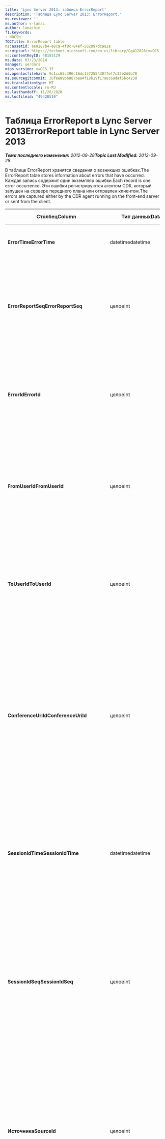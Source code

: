 ```yaml
---
title: 'Lync Server 2013: таблица ErrorReport'
description: 'Таблица Lync Server 2013: ErrorReport.'
ms.reviewer: ''
ms.author: v-lanac
author: lanachin
f1.keywords:
- NOCSH
TOCTitle: ErrorReport table
ms:assetid: ae0287b4-e8ca-4f8c-84ef-502897dcaa2a
ms:mtpsurl: https://technet.microsoft.com/en-us/library/Gg412826(v=OCS.15)
ms:contentKeyID: 48185129
ms.date: 07/23/2014
manager: serdars
mtps_version: v=OCS.15
ms.openlocfilehash: 9c1cc65c396c16dc137255438f7ef7c32b2d0b78
ms.sourcegitcommit: 36fee89bb887bea4f18b19f17a8c69daf5bc423d
ms.translationtype: MT
ms.contentlocale: ru-RU
ms.lasthandoff: 11/26/2020
ms.locfileid: "49428519"
---
```

# <a name="errorreport-table-in-lync-server-2013"></a><span data-ttu-id="0ea7a-103">Таблица ErrorReport в Lync Server 2013</span><span class="sxs-lookup"><span data-stu-id="0ea7a-103">ErrorReport table in Lync Server 2013</span></span>

<div data-xmlns="http://www.w3.org/1999/xhtml">

<div class="topic" data-xmlns="http://www.w3.org/1999/xhtml" data-msxsl="urn:schemas-microsoft-com:xslt" data-cs="https://msdn.microsoft.com/">

<div data-asp="https://msdn2.microsoft.com/asp">



</div>

<div id="mainSection">

<div id="mainBody"><span data-ttu-id="0ea7a-104">

<span> </span></span><span class="sxs-lookup"><span data-stu-id="0ea7a-104">

<span> </span></span></span>

<span data-ttu-id="0ea7a-105">_**Тема последнего изменения:** 2012-09-28_</span><span class="sxs-lookup"><span data-stu-id="0ea7a-105">_**Topic Last Modified:** 2012-09-28_</span></span>

<span data-ttu-id="0ea7a-106">В таблице ErrorReport хранятся сведения о возникших ошибках.</span><span class="sxs-lookup"><span data-stu-id="0ea7a-106">The ErrorReport table stores information about errors that have occurred.</span></span> <span data-ttu-id="0ea7a-107">Каждая запись содержит один экземпляр ошибки.</span><span class="sxs-lookup"><span data-stu-id="0ea7a-107">Each record is one error occurrence.</span></span> <span data-ttu-id="0ea7a-108">Эти ошибки регистрируются агентом CDR, который запущен на сервере переднего плана или отправлен клиентом.</span><span class="sxs-lookup"><span data-stu-id="0ea7a-108">The errors are captured either by the CDR agent running on the front-end server or sent from the client.</span></span>


<table>
<colgroup>
<col style="width: 25%" />
<col style="width: 25%" />
<col style="width: 25%" />
<col style="width: 25%" />
</colgroup>
<thead>
<tr class="header">
<th><span data-ttu-id="0ea7a-109">Столбец</span><span class="sxs-lookup"><span data-stu-id="0ea7a-109">Column</span></span></th>
<th><span data-ttu-id="0ea7a-110">Тип данных</span><span class="sxs-lookup"><span data-stu-id="0ea7a-110">Data Type</span></span></th>
<th><span data-ttu-id="0ea7a-111">Ключ/индекс</span><span class="sxs-lookup"><span data-stu-id="0ea7a-111">Key/Index</span></span></th>
<th><span data-ttu-id="0ea7a-112">Сведения</span><span class="sxs-lookup"><span data-stu-id="0ea7a-112">Details</span></span></th>
</tr>
</thead>
<tbody>
<tr class="odd">
<td><p><span data-ttu-id="0ea7a-113"><strong>ErrorTime</strong></span><span class="sxs-lookup"><span data-stu-id="0ea7a-113"><strong>ErrorTime</strong></span></span></p></td>
<td><p><span data-ttu-id="0ea7a-114">datetime</span><span class="sxs-lookup"><span data-stu-id="0ea7a-114">datetime</span></span></p></td>
<td><p><span data-ttu-id="0ea7a-115">Primary</span><span class="sxs-lookup"><span data-stu-id="0ea7a-115">Primary</span></span></p></td>
<td><p><span data-ttu-id="0ea7a-116">Дата и время, когда возникла ошибка.</span><span class="sxs-lookup"><span data-stu-id="0ea7a-116">Date and time the error occurred.</span></span></p></td>
</tr>
<tr class="even">
<td><p><span data-ttu-id="0ea7a-117"><strong>ErrorReportSeq</strong></span><span class="sxs-lookup"><span data-stu-id="0ea7a-117"><strong>ErrorReportSeq</strong></span></span></p></td>
<td><p><span data-ttu-id="0ea7a-118">целое</span><span class="sxs-lookup"><span data-stu-id="0ea7a-118">int</span></span></p></td>
<td><p><span data-ttu-id="0ea7a-119">Primary</span><span class="sxs-lookup"><span data-stu-id="0ea7a-119">Primary</span></span></p></td>
<td><p><span data-ttu-id="0ea7a-120">ИДЕНТИФИКАЦИОНный номер для идентификации отчета об ошибке.</span><span class="sxs-lookup"><span data-stu-id="0ea7a-120">ID number to identify the error report.</span></span> <span data-ttu-id="0ea7a-121">Используется в сочетании с <strong>ErrorTime</strong> для уникальной идентификации отчета об ошибке.</span><span class="sxs-lookup"><span data-stu-id="0ea7a-121">Used in conjunction with <strong>ErrorTime</strong> to uniquely identify an error report.</span></span></p></td>
</tr>
<tr class="odd">
<td><p><span data-ttu-id="0ea7a-122"><strong>ErrorId</strong></span><span class="sxs-lookup"><span data-stu-id="0ea7a-122"><strong>ErrorId</strong></span></span></p></td>
<td><p><span data-ttu-id="0ea7a-123">целое</span><span class="sxs-lookup"><span data-stu-id="0ea7a-123">int</span></span></p></td>
<td><p><span data-ttu-id="0ea7a-124">Другом</span><span class="sxs-lookup"><span data-stu-id="0ea7a-124">Foreign</span></span></p></td>
<td><p><span data-ttu-id="0ea7a-125">Уникальный идентификатор типа ошибки.</span><span class="sxs-lookup"><span data-stu-id="0ea7a-125">Unique ID of the error type.</span></span> <span data-ttu-id="0ea7a-126">Для получения дополнительных сведений ознакомьтесь с <a href="lync-server-2013-errordef-table.md">таблицей ErrorDef в Lync Server 2013</a> .</span><span class="sxs-lookup"><span data-stu-id="0ea7a-126">See the <a href="lync-server-2013-errordef-table.md">ErrorDef table in Lync Server 2013</a> for more information.</span></span></p></td>
</tr>
<tr class="even">
<td><p><span data-ttu-id="0ea7a-127"><strong>FromUserId</strong></span><span class="sxs-lookup"><span data-stu-id="0ea7a-127"><strong>FromUserId</strong></span></span></p></td>
<td><p><span data-ttu-id="0ea7a-128">целое</span><span class="sxs-lookup"><span data-stu-id="0ea7a-128">int</span></span></p></td>
<td><p><span data-ttu-id="0ea7a-129">Другом</span><span class="sxs-lookup"><span data-stu-id="0ea7a-129">Foreign</span></span></p></td>
<td><p><span data-ttu-id="0ea7a-130">Пользователь, который поступил на этот запрос, вызвавший ошибку.</span><span class="sxs-lookup"><span data-stu-id="0ea7a-130">User who originated the request that caused the error.</span></span> <span data-ttu-id="0ea7a-131">Дополнительные сведения <a href="lync-server-2013-users-table.md">можно найти в таблице Users (пользователи) в Lync Server 2013</a> .</span><span class="sxs-lookup"><span data-stu-id="0ea7a-131">See the <a href="lync-server-2013-users-table.md">Users table in Lync Server 2013</a> for more information.</span></span></p></td>
</tr>
<tr class="odd">
<td><p><span data-ttu-id="0ea7a-132"><strong>ToUserId</strong></span><span class="sxs-lookup"><span data-stu-id="0ea7a-132"><strong>ToUserId</strong></span></span></p></td>
<td><p><span data-ttu-id="0ea7a-133">целое</span><span class="sxs-lookup"><span data-stu-id="0ea7a-133">int</span></span></p></td>
<td><p><span data-ttu-id="0ea7a-134">Другом</span><span class="sxs-lookup"><span data-stu-id="0ea7a-134">Foreign</span></span></p></td>
<td><p><span data-ttu-id="0ea7a-135">Конечный пользователь для запроса, вызвавшего ошибку.</span><span class="sxs-lookup"><span data-stu-id="0ea7a-135">Destination user for the request that caused the error.</span></span> <span data-ttu-id="0ea7a-136">Дополнительные сведения <a href="lync-server-2013-users-table.md">можно найти в таблице Users (пользователи) в Lync Server 2013</a> .</span><span class="sxs-lookup"><span data-stu-id="0ea7a-136">See the <a href="lync-server-2013-users-table.md">Users table in Lync Server 2013</a> for more information.</span></span></p></td>
</tr>
<tr class="even">
<td><p><span data-ttu-id="0ea7a-137"><strong>ConferenceUriId</strong></span><span class="sxs-lookup"><span data-stu-id="0ea7a-137"><strong>ConferenceUriId</strong></span></span></p></td>
<td><p><span data-ttu-id="0ea7a-138">целое</span><span class="sxs-lookup"><span data-stu-id="0ea7a-138">int</span></span></p></td>
<td><p><span data-ttu-id="0ea7a-139">Другом</span><span class="sxs-lookup"><span data-stu-id="0ea7a-139">Foreign</span></span></p></td>
<td><p><span data-ttu-id="0ea7a-140">Универсальный код ресурса (URI) для Конференции, связанный с ошибкой.</span><span class="sxs-lookup"><span data-stu-id="0ea7a-140">Conference URI related to the error.</span></span> <span data-ttu-id="0ea7a-141">Для получения дополнительных сведений ознакомьтесь с <a href="lync-server-2013-conferenceuris-table.md">таблицей ConferenceUris в Lync Server 2013</a> .</span><span class="sxs-lookup"><span data-stu-id="0ea7a-141">See the <a href="lync-server-2013-conferenceuris-table.md">ConferenceUris table in Lync Server 2013</a> for more information.</span></span> <span data-ttu-id="0ea7a-142">Как правило, если ConferenceUriId не имеет значение null, то либо FromUserId, либо ToUserId будет NULL.</span><span class="sxs-lookup"><span data-stu-id="0ea7a-142">Typically, if ConferenceUriId is not null, then either FromUserId or ToUserId will be null.</span></span></p></td>
</tr>
<tr class="odd">
<td><p><span data-ttu-id="0ea7a-143"><strong>SessionIdTime</strong></span><span class="sxs-lookup"><span data-stu-id="0ea7a-143"><strong>SessionIdTime</strong></span></span></p></td>
<td><p><span data-ttu-id="0ea7a-144">datetime</span><span class="sxs-lookup"><span data-stu-id="0ea7a-144">datetime</span></span></p></td>
<td><p><span data-ttu-id="0ea7a-145">Другом</span><span class="sxs-lookup"><span data-stu-id="0ea7a-145">Foreign</span></span></p></td>
<td><p><span data-ttu-id="0ea7a-146">Используется в сочетании с <strong>SessionIdSeq</strong> для уникальной идентификации сеанса.</span><span class="sxs-lookup"><span data-stu-id="0ea7a-146">Used in conjunction with <strong>SessionIdSeq</strong> to uniquely identify a session.</span></span> <span data-ttu-id="0ea7a-147">Дополнительные сведения приведены <a href="lync-server-2013-dialogs-table.md">в таблице диалоговые окна Lync Server 2013</a> .</span><span class="sxs-lookup"><span data-stu-id="0ea7a-147">See the <a href="lync-server-2013-dialogs-table.md">Dialogs table in Lync Server 2013</a> for more information.</span></span></p></td>
</tr>
<tr class="even">
<td><p><span data-ttu-id="0ea7a-148"><strong>SessionIdSeq</strong></span><span class="sxs-lookup"><span data-stu-id="0ea7a-148"><strong>SessionIdSeq</strong></span></span></p></td>
<td><p><span data-ttu-id="0ea7a-149">целое</span><span class="sxs-lookup"><span data-stu-id="0ea7a-149">int</span></span></p></td>
<td><p><span data-ttu-id="0ea7a-150">Другом</span><span class="sxs-lookup"><span data-stu-id="0ea7a-150">Foreign</span></span></p></td>
<td><p><span data-ttu-id="0ea7a-151">ИДЕНТИФИКАЦИОНный номер для идентификации сеанса.</span><span class="sxs-lookup"><span data-stu-id="0ea7a-151">ID number to identify the session.</span></span> <span data-ttu-id="0ea7a-152">Используется в сочетании с <strong>SessionIdTime</strong> для уникальной идентификации сеанса.</span><span class="sxs-lookup"><span data-stu-id="0ea7a-152">Used in conjunction with <strong>SessionIdTime</strong> to uniquely identify a session.</span></span> <span data-ttu-id="0ea7a-153">Дополнительные сведения приведены <a href="lync-server-2013-dialogs-table.md">в таблице диалоговые окна Lync Server 2013</a> .</span><span class="sxs-lookup"><span data-stu-id="0ea7a-153">See the <a href="lync-server-2013-dialogs-table.md">Dialogs table in Lync Server 2013</a> for more information.</span></span></p></td>
</tr>
<tr class="odd">
<td><p><span data-ttu-id="0ea7a-154"><strong>Источника</strong></span><span class="sxs-lookup"><span data-stu-id="0ea7a-154"><strong>SourceId</strong></span></span></p></td>
<td><p><span data-ttu-id="0ea7a-155">целое</span><span class="sxs-lookup"><span data-stu-id="0ea7a-155">int</span></span></p></td>
<td><p><span data-ttu-id="0ea7a-156">Другом</span><span class="sxs-lookup"><span data-stu-id="0ea7a-156">Foreign</span></span></p></td>
<td><p><span data-ttu-id="0ea7a-157">Сервер, отправивший отчет об ошибке (при отправке отчета из серверного компонента).</span><span class="sxs-lookup"><span data-stu-id="0ea7a-157">Server that sent the error report (if the report is being sent from a server component).</span></span> <span data-ttu-id="0ea7a-158">Более подробную информацию вы видите <a href="lync-server-2013-servers-table.md">в таблице Servers (серверы) в Lync Server 2013</a> .</span><span class="sxs-lookup"><span data-stu-id="0ea7a-158">See the <a href="lync-server-2013-servers-table.md">Servers table in Lync Server 2013</a> for more information.</span></span></p>
<p><span data-ttu-id="0ea7a-159">Это поле было введено в Microsoft Lync Server 2013.</span><span class="sxs-lookup"><span data-stu-id="0ea7a-159">This field was introduced in Microsoft Lync Server 2013.</span></span></p></td>
</tr>
<tr class="even">
<td><p><span data-ttu-id="0ea7a-160"><strong>ApplicationId</strong></span><span class="sxs-lookup"><span data-stu-id="0ea7a-160"><strong>ApplicationId</strong></span></span></p></td>
<td><p><span data-ttu-id="0ea7a-161">целое</span><span class="sxs-lookup"><span data-stu-id="0ea7a-161">int</span></span></p></td>
<td><p><span data-ttu-id="0ea7a-162">Другом</span><span class="sxs-lookup"><span data-stu-id="0ea7a-162">Foreign</span></span></p></td>
<td><p><span data-ttu-id="0ea7a-163">Сервер, отправивший отчет об ошибке (при отправке отчета из серверного компонента).</span><span class="sxs-lookup"><span data-stu-id="0ea7a-163">Server that sent the error report (if the report is being sent from a server component).</span></span> <span data-ttu-id="0ea7a-164">Дополнительные сведения приведены <a href="lync-server-2013-application-table.md">в таблице приложение Lync Server 2013</a> .</span><span class="sxs-lookup"><span data-stu-id="0ea7a-164">See the <a href="lync-server-2013-application-table.md">Application table in Lync Server 2013</a> for more information.</span></span></p>
<p><span data-ttu-id="0ea7a-165">Это поле было введено в Microsoft Lync Server 2013.</span><span class="sxs-lookup"><span data-stu-id="0ea7a-165">This field was introduced in Microsoft Lync Server 2013.</span></span></p></td>
</tr>
<tr class="odd">
<td><p><span data-ttu-id="0ea7a-166"><strong>MsDiagHeader</strong></span><span class="sxs-lookup"><span data-stu-id="0ea7a-166"><strong>MsDiagHeader</strong></span></span></p></td>
<td><p><span data-ttu-id="0ea7a-167">изображение</span><span class="sxs-lookup"><span data-stu-id="0ea7a-167">image</span></span></p></td>
<td><p> </p></td>
<td><p><span data-ttu-id="0ea7a-168">Дополнительные сведения об ошибке.</span><span class="sxs-lookup"><span data-stu-id="0ea7a-168">More information about the error.</span></span></p>
<p><span data-ttu-id="0ea7a-169">Эти данные можно преобразовать в текстовый формат, используя следующий синтаксис:</span><span class="sxs-lookup"><span data-stu-id="0ea7a-169">This data can be converted to text format by using this syntax:</span></span></p>
<p><code>cast(cast(Detail as varbinary(max)) as varchar(max)) </code></p></td>
</tr>
<tr class="even">
<td><p><span data-ttu-id="0ea7a-170"><strong>ClientVersionId</strong></span><span class="sxs-lookup"><span data-stu-id="0ea7a-170"><strong>ClientVersionId</strong></span></span></p></td>
<td><p><span data-ttu-id="0ea7a-171">целое</span><span class="sxs-lookup"><span data-stu-id="0ea7a-171">int</span></span></p></td>
<td><p><span data-ttu-id="0ea7a-172">Другом</span><span class="sxs-lookup"><span data-stu-id="0ea7a-172">Foreign</span></span></p></td>
<td><p><span data-ttu-id="0ea7a-173">Клиентская версия конечной точки, отправляющей отчет об ошибке.</span><span class="sxs-lookup"><span data-stu-id="0ea7a-173">The client version of endpoint that sends the error report.</span></span> <span data-ttu-id="0ea7a-174">Для получения дополнительных сведений ознакомьтесь с <a href="lync-server-2013-clientversions-table.md">таблицей ClientVersions в Lync Server 2013</a> .</span><span class="sxs-lookup"><span data-stu-id="0ea7a-174">See the <a href="lync-server-2013-clientversions-table.md">ClientVersions table in Lync Server 2013</a> for more information.</span></span></p></td>
</tr>
<tr class="odd">
<td><p><span data-ttu-id="0ea7a-175"><strong>IsCapturedByServer</strong></span><span class="sxs-lookup"><span data-stu-id="0ea7a-175"><strong>IsCapturedByServer</strong></span></span></p></td>
<td><p><span data-ttu-id="0ea7a-176">бит</span><span class="sxs-lookup"><span data-stu-id="0ea7a-176">bit</span></span></p></td>
<td></td>
<td><p><span data-ttu-id="0ea7a-177">Отчет об ошибке, записанный агентом CDR, который запущен на сервере переднего плана или отправляется клиентом.</span><span class="sxs-lookup"><span data-stu-id="0ea7a-177">Is the error report captured by the CDR agent running on the front-end server, or sent by the client.</span></span></p></td>
</tr>
<tr class="even">
<td><p><span data-ttu-id="0ea7a-178"><strong>Пометка</strong></span><span class="sxs-lookup"><span data-stu-id="0ea7a-178"><strong>Flag</strong></span></span></p></td>
<td><p><span data-ttu-id="0ea7a-179">smallint</span><span class="sxs-lookup"><span data-stu-id="0ea7a-179">smallint</span></span></p></td>
<td></td>
<td><p><span data-ttu-id="0ea7a-180">Зарезервировано для будущего использования.</span><span class="sxs-lookup"><span data-stu-id="0ea7a-180">Reserved for future use.</span></span></p></td>
</tr>
<tr class="odd">
<td><p><span data-ttu-id="0ea7a-181"><strong>TelemetryId</strong></span><span class="sxs-lookup"><span data-stu-id="0ea7a-181"><strong>TelemetryId</strong></span></span></p></td>
<td><p><span data-ttu-id="0ea7a-182">Идентификатора</span><span class="sxs-lookup"><span data-stu-id="0ea7a-182">uniqueIdentifier</span></span></p></td>
<td></td>
<td><p><span data-ttu-id="0ea7a-183">Уникальный идентификатор, соответствующий сведениям о времени соединения для различных компонентов, участвующих в Конференции.</span><span class="sxs-lookup"><span data-stu-id="0ea7a-183">Unique identifier correlating join time information for the different components involved in a conference.</span></span></p>
<p><span data-ttu-id="0ea7a-184">Это поле было введено в Microsoft Lync Server 2013.</span><span class="sxs-lookup"><span data-stu-id="0ea7a-184">This field was introduced in Microsoft Lync Server 2013.</span></span></p></td>
</tr>
<tr class="even">
<td><p><span data-ttu-id="0ea7a-185"><strong>SessionSetupTime</strong></span><span class="sxs-lookup"><span data-stu-id="0ea7a-185"><strong>SessionSetupTime</strong></span></span></p></td>
<td><p><span data-ttu-id="0ea7a-186">целое</span><span class="sxs-lookup"><span data-stu-id="0ea7a-186">int</span></span></p></td>
<td></td>
<td><p><span data-ttu-id="0ea7a-187">Время (в миллисекундах), требуемое конкретным компонентом для присоединения к Конференции.</span><span class="sxs-lookup"><span data-stu-id="0ea7a-187">Time (in milliseconds) required for a specific component to join a conference.</span></span></p>
<p><span data-ttu-id="0ea7a-188">Это поле было введено в Microsoft Lync Server 2013.</span><span class="sxs-lookup"><span data-stu-id="0ea7a-188">This field was introduced in Microsoft Lync Server 2013.</span></span></p></td>
</tr>
<tr class="odd">
<td><p><span data-ttu-id="0ea7a-189"><strong>ServerId</strong></span><span class="sxs-lookup"><span data-stu-id="0ea7a-189"><strong>ServerId</strong></span></span></p></td>
<td><p><span data-ttu-id="0ea7a-190">целое</span><span class="sxs-lookup"><span data-stu-id="0ea7a-190">int</span></span></p></td>
<td><p><span data-ttu-id="0ea7a-191">Другом</span><span class="sxs-lookup"><span data-stu-id="0ea7a-191">Foreign</span></span></p></td>
<td><p><span data-ttu-id="0ea7a-192">Представляет полное доменное имя сервера, который сгенерировал отчет об ошибке.</span><span class="sxs-lookup"><span data-stu-id="0ea7a-192">Represents the fully qualified domain name of the server that generated the error report.</span></span></p></td>
</tr>
<tr class="even">
<td><p><span data-ttu-id="0ea7a-193"><strong>PoolId</strong></span><span class="sxs-lookup"><span data-stu-id="0ea7a-193"><strong>PoolId</strong></span></span></p></td>
<td><p><span data-ttu-id="0ea7a-194">целое</span><span class="sxs-lookup"><span data-stu-id="0ea7a-194">int</span></span></p></td>
<td><p><span data-ttu-id="0ea7a-195">Другом</span><span class="sxs-lookup"><span data-stu-id="0ea7a-195">Foreign</span></span></p></td>
<td><p><span data-ttu-id="0ea7a-196">Представляет полное доменное имя пула, в котором был создан отчет об ошибке.</span><span class="sxs-lookup"><span data-stu-id="0ea7a-196">Represents the fully qualified domain name of the pool where the error report was generated.</span></span></p></td>
</tr>
</tbody>
</table><span data-ttu-id="0ea7a-197">


</div>

<span> </span>

</div>

</div>

</span><span class="sxs-lookup"><span data-stu-id="0ea7a-197">


</div>

<span> </span>

</div>

</div>

</span></span></div>

